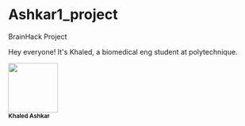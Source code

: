 # Ashkar1_project
BrainHack Project

Hey everyone! It's Khaled, a biomedical eng student at polytechnique.

<a href="https://github.com/KhaledAshkar">
   <img src="https://avatars.githubusercontent.com/u/122472459?v=4?s=100" width="100px;" alt=""/>
   <br /><sub><b>Khaled Ashkar</b></sub>
</a>

